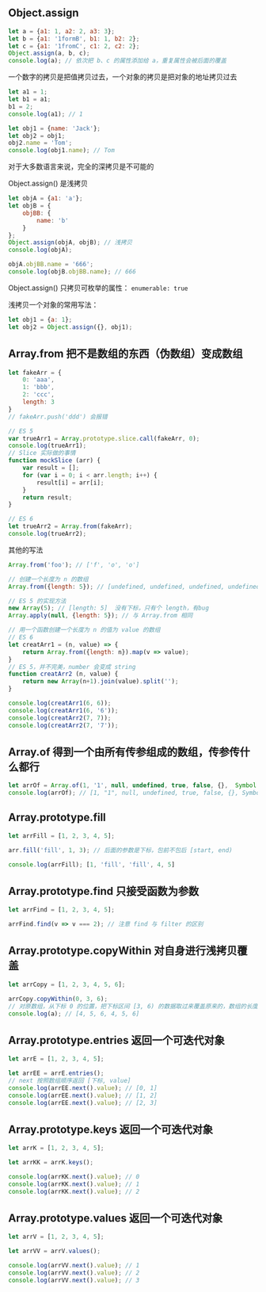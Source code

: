 Object.assign
---
```javascript
let a = {a1: 1, a2: 2, a3: 3};
let b = {a1: '1formB', b1: 1, b2: 2};
let c = {a1: '1fromC', c1: 2, c2: 2};
Object.assign(a, b, c);
console.log(a); // 依次把 b、c 的属性添加给 a，重复属性会被后面的覆盖
```

一个数字的拷贝是把值拷贝过去，一个对象的拷贝是把对象的地址拷贝过去

```javascript
let a1 = 1;
let b1 = a1;
b1 = 2;
console.log(a1); // 1

let obj1 = {name: 'Jack'};
let obj2 = obj1;
obj2.name = 'Tom';
console.log(obj1.name); // Tom
```

对于大多数语言来说，完全的深拷贝是不可能的

Object.assign() 是浅拷贝

```javascript
let objA = {a1: 'a'};
let objB = {
    objBB: {
        name: 'b'
    }
};
Object.assign(objA, objB); // 浅拷贝
console.log(objA);

objA.objBB.name = '666';
console.log(objB.objBB.name); // 666
```
Object.assign() 只拷贝可枚举的属性： `enumerable: true`

浅拷贝一个对象的常用写法：

```javascript
let obj1 = {a: 1};
let obj2 = Object.assign({}, obj1);
```

Array.from 把不是数组的东西（伪数组）变成数组
---
```javascript
let fakeArr = {
    0: 'aaa',
    1: 'bbb',
    2: 'ccc',
    length: 3
}
// fakeArr.push('ddd') 会报错

// ES 5
var trueArr1 = Array.prototype.slice.call(fakeArr, 0);
console.log(trueArr1);
// Slice 实际做的事情
function mockSlice (arr) {
    var result = [];
    for (var i = 0; i < arr.length; i++) {
        result[i] = arr[i];
    }
    return result;
}

// ES 6
let trueArr2 = Array.from(fakeArr);
console.log(trueArr2);
```

其他的写法

```javascript
Array.from('foo'); // ['f', 'o', 'o']

// 创建一个长度为 n 的数组
Array.from({length: 5}); // [undefined, undefined, undefined, undefined, undefined]

// ES 5 的实现方法
new Array(5); // [length: 5]  没有下标，只有个 length，有bug
Array.apply(null, {length: 5}); // 与 Array.from 相同

// 用一个函数创建一个长度为 n 的值为 value 的数组
// ES 6
let creatArr1 = (n, value) => {
    return Array.from({length: n}).map(v => value);
}
// ES 5，并不完美，number 会变成 string
function creatArr2 (n, value) {
    return new Array(n+1).join(value).split('');
}

console.log(creatArr1(6, 6));
console.log(creatArr1(6, '6'));
console.log(creatArr2(7, 7));
console.log(creatArr2(7, '7'));
```

Array.of 得到一个由所有传参组成的数组，传参传什么都行
---
```javascript
let arrOf = Array.of(1, '1', null, undefined, true, false, {},  Symbol());
console.log(arrOf); // [1, "1", null, undefined, true, false, {}, Symbol()]
```

Array.prototype.fill
---
```javascript
let arrFill = [1, 2, 3, 4, 5];

arr.fill('fill', 1, 3); // 后面的参数是下标，包前不包后 [start, end)

console.log(arrFill); [1, 'fill', 'fill', 4, 5]
```

Array.prototype.find 只接受函数为参数
---
```javascript
let arrFind = [1, 2, 3, 4, 5];

arrFind.find(v => v === 2); // 注意 find 与 filter 的区别
```

Array.prototype.copyWithin 对自身进行浅拷贝覆盖
---
```javascript
let arrCopy = [1, 2, 3, 4, 5, 6];

arrCopy.copyWithin(0, 3, 6);
// 对原数组，从下标 0 的位置，把下标区间 [3, 6) 的数据取过来覆盖原来的，数组的长度不会变
console.log(a); // [4, 5, 6, 4, 5, 6]
```

Array.prototype.entries 返回一个可迭代对象
---
```javascript
let arrE = [1, 2, 3, 4, 5];

let arrEE = arrE.entries();
// next 按照数组顺序返回 [下标, value]
console.log(arrEE.next().value); // [0, 1]
console.log(arrEE.next().value); // [1, 2]
console.log(arrEE.next().value); // [2, 3]
```

Array.prototype.keys 返回一个可迭代对象
---
```javascript
let arrK = [1, 2, 3, 4, 5];

let arrKK = arrK.keys();

console.log(arrKK.next().value); // 0
console.log(arrKK.next().value); // 1
console.log(arrKK.next().value); // 2
```

Array.prototype.values 返回一个可迭代对象
---
```javascript
let arrV = [1, 2, 3, 4, 5];

let arrVV = arrV.values();

console.log(arrVV.next().value); // 1
console.log(arrVV.next().value); // 2
console.log(arrVV.next().value); // 3
```
